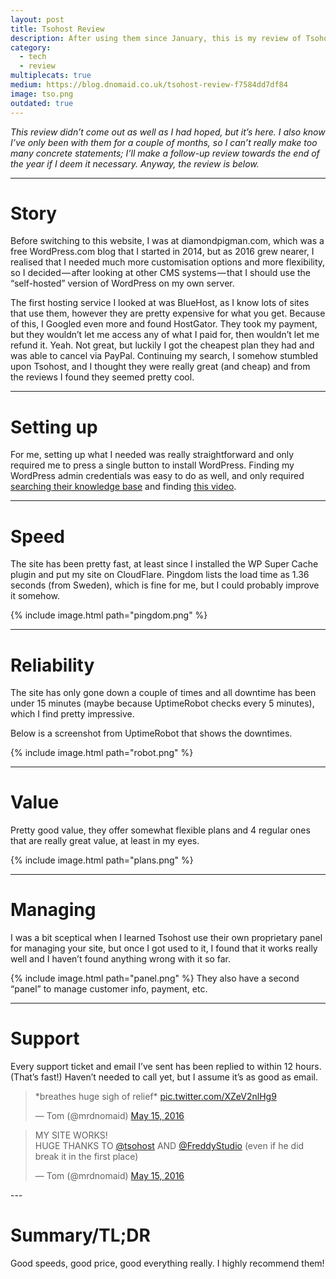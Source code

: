 ```yaml
---
layout: post
title: Tsohost Review
description: After using them since January, this is my review of Tsohost.
category:
  - tech
  - review
multiplecats: true
medium: https://blog.dnomaid.co.uk/tsohost-review-f7584dd7df84
image: tso.png
outdated: true
---
```


*This review didn’t come out as well as I had hoped, but it’s here. I also know I’ve only been with them for a couple of months, so I can’t really make too many concrete statements; I’ll make a follow-up review towards the end of the year if I deem it necessary. Anyway, the review is below.*

---

# Story
Before switching to this website, I was at diamondpigman.com, which was a free WordPress.com blog that I started in 2014, but as 2016 grew nearer, I realised that I needed much more customisation options and more flexibility, so I decided — after looking at other CMS systems — that I should use the “self-hosted” version of WordPress on my own server.

The first hosting service I looked at was BlueHost, as I know lots of sites that use them, however they are pretty expensive for what you get. Because of this, I Googled even more and found HostGator. They took my payment, but they wouldn’t let me access any of what I paid for, then wouldn’t let me refund it. Yeah. Not great, but luckily I got the cheapest plan they had and was able to cancel via PayPal. Continuing my search, I somehow stumbled upon Tsohost, and I thought they were really great (and cheap) and from the reviews I found they seemed pretty cool.

---

# Setting up
For me, setting up what I needed was really straightforward and only required me to press a single button to install WordPress. Finding my WordPress admin credentials was easy to do as well, and only required [searching their knowledge base](https://www.tsohost.com/knowledge-base/search?q=WordPress%20password) and finding [this video](https://youtu.be/Je13Djdauu0).

---

# Speed
The site has been pretty fast, at least since I installed the WP Super Cache plugin and put my site on CloudFlare. Pingdom lists the load time as 1.36 seconds (from Sweden), which is fine for me, but I could probably improve it somehow.

{% include image.html path="pingdom.png" %}

---

# Reliability

The site has only gone down a couple of times and all downtime has been under 15 minutes (maybe because UptimeRobot checks every 5 minutes), which I find pretty impressive.

Below is a screenshot from UptimeRobot that shows the downtimes.

{% include image.html path="robot.png" %}


---

# Value

Pretty good value, they offer somewhat flexible plans and 4 regular ones that are really great value, at least in my eyes.

{% include image.html path="plans.png" %}


---

# Managing
I was a bit sceptical when I learned Tsohost use their own proprietary panel for managing your site, but once I got used to it, I found that it works really well and I haven’t found anything wrong with it so far.

{% include image.html path="panel.png" %}
They also have a second “panel” to manage customer info, payment, etc.

---

# Support
Every support ticket and email I’ve sent has been replied to within 12 hours. (That’s fast!) Haven’t needed to call yet, but I assume it’s as good as email.

<div>
<div style="max-width: 40em !important; margin: 0 auto;">
<blockquote class="twitter-tweet" data-lang="en"><p lang="en" dir="ltr">*breathes huge sigh of relief* <a href="https://t.co/XZeV2nlHg9">pic.twitter.com/XZeV2nlHg9</a></p>&mdash; Tom (@mrdnomaid) <a href="https://twitter.com/{{site.twitter}}/status/731848617531744256">May 15, 2016</a></blockquote>
<script async src="https://platform.twitter.com/widgets.js" charset="utf-8"></script>
</div>
</div>
<div>
<div style="max-width: 40em !important; margin: 0 auto;">
<blockquote class="twitter-tweet" data-lang="en"><p lang="en" dir="ltr">MY SITE WORKS!<br>HUGE THANKS TO <a href="https://twitter.com/tsohost">@tsohost</a> AND <a href="https://twitter.com/FreddyStudio">@FreddyStudio</a> (even if he did break it in the first place)</p>&mdash; Tom (@mrdnomaid) <a href="https://twitter.com/{{site.twitter}}/status/731861986338803713">May 15, 2016</a></blockquote>
<script async src="https://platform.twitter.com/widgets.js" charset="utf-8"></script>
</div>
</div>
---

# Summary/TL;DR
Good speeds, good price, good everything really. I highly recommend them!

